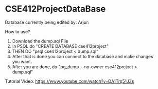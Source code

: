 # CSE412ProjectDataBase

Database currently being edited by: Arjun

How to use? 

1) Download the dump.sql File
2) In PSQL do "CREATE DATABASE cse412project"
3) THEN DO "psql cse412project < dump.sql"
4) After that is done you can connect to the database and make changes you want.
5) After you are done, do "pg_dump --no-owner cse412project > dump.sql"


Tutorial Video: https://www.youtube.com/watch?v=DA1Trq51JZs
